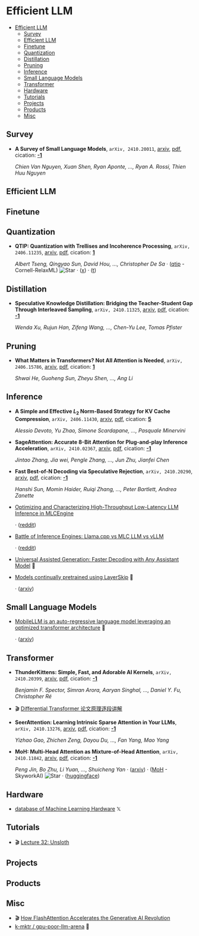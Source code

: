 # Efficient LLM

- [Efficient LLM](#efficient-llm) 
  - [Survey](#survey)
  - [Efficient LLM](#efficient-llm-1)
  - [Finetune](#finetune)
  - [Quantization](#quantization)
  - [Distillation](#distillation)
  - [Pruning](#pruning)
  - [Inference](#inference)
  - [Small Language Models](#small-language-models)
  - [Transformer](#transformer)
  - [Hardware](#hardware)
  - [Tutorials](#tutorials)
  - [Projects](#projects)
  - [Products](#products)
  - [Misc](#misc)


## Survey

- **A Survey of Small Language Models**, `arXiv, 2410.20011`, [arxiv](http://arxiv.org/abs/2410.20011v1), [pdf](http://arxiv.org/pdf/2410.20011v1.pdf), cication: [**-1**](None) 

	 *Chien Van Nguyen, Xuan Shen, Ryan Aponte, ..., Ryan A. Rossi, Thien Huu Nguyen*

## Efficient LLM


## Finetune


## Quantization

- **QTIP: Quantization with Trellises and Incoherence Processing**, `arXiv, 2406.11235`, [arxiv](http://arxiv.org/abs/2406.11235v3), [pdf](http://arxiv.org/pdf/2406.11235v3.pdf), cication: [**1**](https://scholar.google.com/scholar?cites=11756629272535530144&as_sdt=2005&sciodt=0,5&hl=en&oe=ASCII) 

	 *Albert Tseng, Qingyao Sun, David Hou, ..., Christopher De Sa* · ([qtip](https://github.com/Cornell-RelaxML/qtip) - Cornell-RelaxML) ![Star](https://img.shields.io/github/stars/Cornell-RelaxML/qtip.svg?style=social&label=Star) · ([x](https://x.com/togethercompute/status/1851698873347235986)) · ([t](https://t.co/GSxwHHJ7EW))

## Distillation

- **Speculative Knowledge Distillation: Bridging the Teacher-Student Gap 
  Through Interleaved Sampling**, `arXiv, 2410.11325`, [arxiv](http://arxiv.org/abs/2410.11325v1), [pdf](http://arxiv.org/pdf/2410.11325v1.pdf), cication: [**-1**](None)

	 *Wenda Xu, Rujun Han, Zifeng Wang, ..., Chen-Yu Lee, Tomas Pfister*

## Pruning

- **What Matters in Transformers? Not All Attention is Needed**, `arXiv, 2406.15786`, [arxiv](http://arxiv.org/abs/2406.15786v6), [pdf](http://arxiv.org/pdf/2406.15786v6.pdf), cication: [**1**](https://scholar.google.com/scholar?cites=18204847320375312044&as_sdt=2005&sciodt=0,5&hl=en&oe=ASCII) 

	 *Shwai He, Guoheng Sun, Zheyu Shen, ..., Ang Li*

## Inference

- **A Simple and Effective $L_2$ Norm-Based Strategy for KV Cache 
  Compression**, `arXiv, 2406.11430`, [arxiv](http://arxiv.org/abs/2406.11430v3), [pdf](http://arxiv.org/pdf/2406.11430v3.pdf), cication: [**5**](https://scholar.google.com/scholar?cites=5168052951707843815&as_sdt=2005&sciodt=0,5&hl=en&oe=ASCII)

	 *Alessio Devoto, Yu Zhao, Simone Scardapane, ..., Pasquale Minervini*
- **SageAttention: Accurate 8-Bit Attention for Plug-and-play Inference 
  Acceleration**, `arXiv, 2410.02367`, [arxiv](http://arxiv.org/abs/2410.02367v1), [pdf](http://arxiv.org/pdf/2410.02367v1.pdf), cication: [**-1**](None)

	 *Jintao Zhang, Jia wei, Pengle Zhang, ..., Jun Zhu, Jianfei Chen*
- **Fast Best-of-N Decoding via Speculative Rejection**, `arXiv, 2410.20290`, [arxiv](http://arxiv.org/abs/2410.20290v2), [pdf](http://arxiv.org/pdf/2410.20290v2.pdf), cication: [**-1**](None) 

	 *Hanshi Sun, Momin Haider, Ruiqi Zhang, ..., Peter Bartlett, Andrea Zanette*
- [Optimizing and Characterizing High-Throughput Low-Latency LLM Inference in MLCEngine](https://blog.mlc.ai/2024/10/10/optimizing-and-characterizing-high-throughput-low-latency-llm-inference) 

	 · ([reddit](https://www.reddit.com/r/LocalLLaMA/comments/1ge1ojk/updated_with_corrected_settings_for_llamacpp/))
- [Battle of Inference Engines: Llama.cpp vs MLC LLM vs vLLM](https://buttondown.com/ainews/archive/ainews-not-much-happened-this-weekend-2670/) 

	 · ([reddit](https://www.reddit.com/gallery/1gdccyr))
- [Universal Assisted Generation: Faster Decoding with Any Assistant Model](https://huggingface.co/blog/universal_assisted_generation)  🤗 
- [Models continually pretrained using LayerSkip](https://huggingface.co/collections/facebook/layerskip-666b25c50c8ae90e1965727a)  🤗 

	 · ([arxiv](https://arxiv.org/abs/2404.16710))

## Small Language Models

- [MobileLLM is an auto-regressive language model leveraging an optimized transformer architecture](https://huggingface.co/facebook/MobileLLM-125M)  🤗 

	 · ([arxiv](https://arxiv.org/abs/2402.14905))

## Transformer

- **ThunderKittens: Simple, Fast, and Adorable AI Kernels**, `arXiv, 2410.20399`, [arxiv](http://arxiv.org/abs/2410.20399v1), [pdf](http://arxiv.org/pdf/2410.20399v1.pdf), cication: [**-1**](None) 

	 *Benjamin F. Spector, Simran Arora, Aaryan Singhal, ..., Daniel Y. Fu, Christopher Ré*
- :clapper: [Differential Transformer 论文原理逐段讲解](https://www.bilibili.com/video/BV1Jq1PYPEYG/) 
- **SeerAttention: Learning Intrinsic Sparse Attention in Your LLMs**, `arXiv, 2410.13276`, [arxiv](http://arxiv.org/abs/2410.13276v2), [pdf](http://arxiv.org/pdf/2410.13276v2.pdf), cication: [**-1**](None) 

	 *Yizhao Gao, Zhichen Zeng, Dayou Du, ..., Fan Yang, Mao Yang*
- **MoH: Multi-Head Attention as Mixture-of-Head Attention**, `arXiv, 2410.11842`, [arxiv](http://arxiv.org/abs/2410.11842v1), [pdf](http://arxiv.org/pdf/2410.11842v1.pdf), cication: [**-1**](None) 

	 *Peng Jin, Bo Zhu, Li Yuan, ..., Shuicheng Yan* · ([arxiv](https://arxiv.org/pdf/2410.11842)) · ([MoH](https://github.com/SkyworkAI/MoH) - SkyworkAI) ![Star](https://img.shields.io/github/stars/SkyworkAI/MoH.svg?style=social&label=Star) · ([huggingface](https://huggingface.co/collections/Chat-UniVi/moh-66f4277375c1c1b2ad61a2c1))

## Hardware

- [database of Machine Learning Hardware](https://x.com/EpochAIResearch/status/1849135255833158124)  𝕏

## Tutorials

- :clapper: [Lecture 32: Unsloth](https://www.youtube.com/watch?v=hfb_AIhDYnA) 

## Projects


## Products


## Misc

- :clapper: [How FlashAttention Accelerates the Generative AI Revolution](https://www.youtube.com/watch?v=gBMO1JZav44) 
- [k-mktr / gpu-poor-llm-arena](https://huggingface.co/spaces/k-mktr/gpu-poor-llm-arena/tree/main)  🤗 